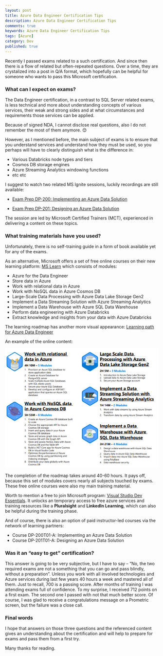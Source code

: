 ```yaml
---
layout: post
title: Azure Data Engineer Certification Tips
description: Azure Data Engineer Certification Tips
comments: true
keywords: Azure Data Engineer Certification Tips
tags: [Azure]
category: Dev
published: true 
---
```



Recently I passed exams related to a such certification. And since then there is a flow of related but often-repeated questions. Over a time, they are crystalized into a post in Q/A format, which hopefully can be helpful for someone who wants to pass this Microsoft certification.

### What can I expect on exams?

The Data Engineer certification, in a contrast to SQL Server related exams, is less technical and more about understanding concepts of various services, their weak and strong sides and at what circumstances and requirements those services can be applied.

Because of signed NDA, I cannot disclose real questions, also I do not remember the most of them anymore. 😊

However, as I mentioned before, the main subject of exams is to ensure that you understand services and understand how they must be used, so you perhaps will have to clearly distinguish what is the difference in:

 -	Various Databricks node types and tiers
 -	Cosmos DB storage engines 
 -	Azure Streaming Analytics windowing functions
 -	etc etc

I suggest to watch two related MS Ignite sessions, luckily recordings are still available:

 - [Exam Prep DP-200: Implementing an Azure Data Solution](https://myignite.techcommunity.microsoft.com/sessions/82936?source=sessions)

 - [Exam Prep DP-201: Designing an Azure Data Solution](https://myignite.techcommunity.microsoft.com/sessions/80164?source=sessions)

The session are led by Microsoft Certified Trainers (MCT), experienced in delivering a content on these topics.

### What training materials have you used?

Unfortunately, there is no self-training guide in a form of book available yet for any of the exams. 

As an alternative, Microsoft offers a set of free online courses on their new learning platform: [MS Learn](https://docs.microsoft.com/en-us/learn) which consists of modules:

 -	Azure for the Data Engineer
 -	Store data in Azure
 -	Work with relational data in Azure
 -	Work with NoSQL data in Azure Cosmos DB
 -	Large-Scale Data Processing with Azure Data Lake Storage Gen2
 -	Implement a Data Streaming Solution with Azure Streaming Analytics
 -	Implement a Data Warehouse with Azure SQL Data Warehouse
 -	Perform data engineering with Azure Databricks
 -	Extract knowledge and insights from your data with Azure Databricks

The learning roadmap has another more visual appearance: [Learning path for Azure Data Engineer](https://query.prod.cms.rt.microsoft.com/cms/api/am/binary/RWuAzL)

An example of the online content:

<img src="/assets/images/posts/azure-data-engineer-cert/example_online.png" alt="the roadmap" /> 

The completion of the roadmap takes around 40-60 hours. It pays off, because this set of modules covers nearly all subjects touched by exams. 
These free online courses were also my main training material.

Worth to mention a free to join Microsoft program: [Visual Studio Dev Essentials](https://visualstudio.microsoft.com/dev-essentials/). It unlocks an temporary access to free azure services and training resources like a **Pluralsight** and **LinkedIn Learning**, which can also be helpful during the training phase.

And of course, there is also an option of paid instructor-led courses via the network of learning partners:
 -	Course DP-200T01-A: Implementing an Azure Data Solution 
 -	Course DP-201T01-A: Designing an Azure Data Solution

### Was it an “easy to get” certification?

This answer is going to be very subjective, but I have to say – “No, the two required exams are not a something that you can go and pass blindly, without a preparation”. Unless you work with all involved technologies and Azure services during last few years 40 hours a week and mastered all of them.
Just to recall, 700 is a passing score. After months of training I was attending exams full of confidence. To my surprise, I received 712 points on a first exam. The second one I passed with not that much better score. Of course, I was glad to receive a congratulations message on a Prometric screen, but the failure was a close call.



### Final words

I hope that answers on those three questions and the referenced content gives an understanding about the certification and will help to prepare for exams and pass them from a first try.

Many thanks for reading.





